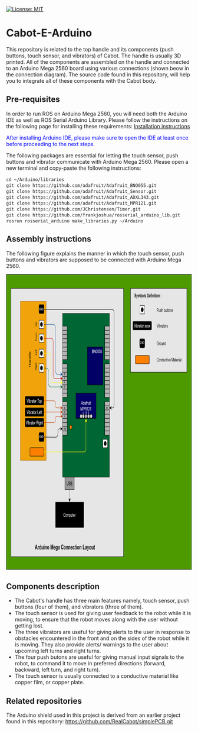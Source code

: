 [![License: MIT](https://img.shields.io/badge/License-MIT-yellow.svg)](https://opensource.org/licenses/MIT)

# Cabot-E-Arduino

This repository is related to the top handle and its components (push buttons, touch sensor, and vibrators) of Cabot. The handle is usually 3D printed. All of the components are assembled on the handle and connected to an Arduino Mega 2560 board using various connections (shown beow in the connection diagram). The source code found in this repository, will help you to integrate all of these components with the Cabot body. 

## Pre-requisites

In order to run ROS on Arduino Mega 2560, you will need both the Arduino IDE as well as ROS Serial Arduino Library. Please follow the instructions on the following page for installing these requirements:
[Installation instructions](http://wiki.ros.org/rosserial_arduino/Tutorials/Arduino%20IDE%20Setup)

<font color = "blue">After installing Arduino IDE, please make sure to open the IDE at least once before proceeding to the next steps.</font>

The following packages are essential for letting the touch sensor, push buttons and vibrator communicate with Arduino Mega 2560. Please open a new terminal and copy-paste the following instructions:
```
cd ~/Arduino/libraries
git clone https://github.com/adafruit/Adafruit_BNO055.git
git clone https://github.com/adafruit/Adafruit_Sensor.git
git clone https://github.com/adafruit/Adafruit_ADXL343.git
git clone https://github.com/adafruit/Adafruit_MPR121.git
git clone https://github.com/JChristensen/Timer.git
git clone https://github.com/frankjoshua/rosserial_arduino_lib.git
rosrun rosserial_arduino make_libraries.py ~/Arduino
```

## Assembly instructions

The following figure explains the manner in which the touch sensor, push buttons and vibrators are supposed to be connected with Arduino Mega 2560.

<p align="center">
  <img width="800" height="800" src="figures/Arduino_Shield_Connection-Cabot.png">
</p>

## Components description

- The Cabot's handle has three main features namely, touch sensor, push buttons (four of them), and vibrators (three of them).
- The touch sensor is used for giving user feedback to the robot while it is moving, to ensure that the robot moves along with the user without getting lost.
- The three vibrators are useful for giving alerts to the user in response to obstacles encountered in the front and on the sides of the robot while it is moving. They also provide alerts/ warnings to the user about upcoming left turns and right turns.
- The four push butons are useful for giving manual input signals to the robot, to command it to move in preferred directions (forward, backward, left turn, and right turn).
- The touch sensor is usually connected to a conductive material like copper film, or copper plate.

## Related repositories

The Arduino shield used in this project is derived from an earlier project found in this repository: https://github.com/RealCabot/simplePCB.git

